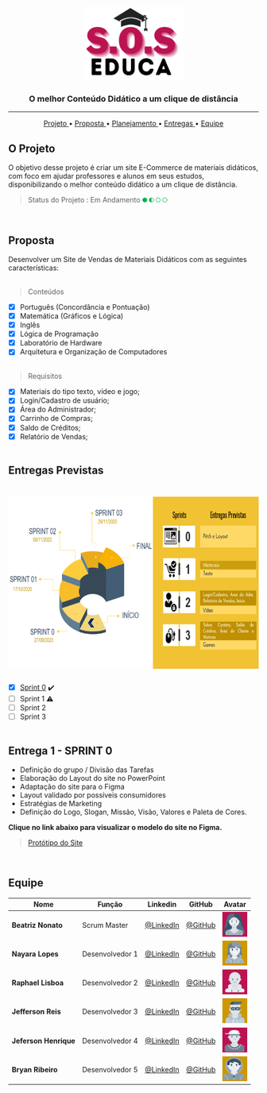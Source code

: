 
<p align="center">
      <img src="/SPRINT 0/_Imagens/logo.png" width="200" height="150">
      <h3 align="center"> O melhor Conteúdo Didático a um clique de distância </h3>
<p align="center">


<hr>

<p align="center">
  <a href ="#o-projeto"> Projeto </a>  • 
  <a href ="#proposta"> Proposta </a>  • 
  <a href ="#entregas-previstas"> Planejamento </a>  • 
  <a href ="#entrega-1---sprint-0"> Entregas </a>  • 
  <a href ="#equipe"> Equipe </a> 
</p>


## O Projeto
O objetivo desse projeto é criar um site E-Commerce de materiais didáticos, com foco em ajudar professores e alunos em seus estudos, disponibilizando o melhor conteúdo didático a um clique de distância.

> Status do Projeto : Em Andamento <img src = "/SPRINT 0/_Imagens/status projeto.png" width="50" height="10" />

<br>

## Proposta

Desenvolver um Site de Vendas de Materiais Didáticos com as seguintes características:<br><br>

 > Conteúdos

 - [x] Português (Concordância e Pontuação)
 - [x] Matemática (Gráficos e Lógica)
 - [x] Inglês
 - [x] Lógica de Programação
 - [x] Laboratório de Hardware
 - [x] Arquitetura e Organização de Computadores <br><br>

 > Requisitos

 - [x]  Materiais do tipo texto, vídeo e jogo;
 - [x]  Login/Cadastro de usuário;
 - [x]  Área do Administrador;
 - [x]  Carrinho de Compras;
 - [x]  Saldo de Créditos;
 - [x]  Relatório de Vendas;<br><br>

## Entregas Previstas

<h1 align="center"> <img src = "/SPRINT 0/_Imagens/planejamento.png" width="650" height="350" /></h1>

- [x] [Sprint 0](https://github.com/Grupo-1-2020-PI-FATEC-ADS/SOS-EDUCA/tree/master/Sprint_0) :heavy_check_mark:
- [ ] Sprint 1 :warning:
- [ ] Sprint 2
- [ ] Sprint 3<br><br>

## Entrega 1 - SPRINT 0

* Definição do grupo / Divisão das Tarefas <br>
* Elaboração do Layout do site no PowerPoint <br>
* Adaptação do site para o Figma <br>
* Layout validado por possíveis consumidores <br>
* Estratégias de Marketing <br>
* Definição do Logo, Slogan, Missão, Visão, Valores e Paleta de Cores.<br>

**Clique no link abaixo para visualizar o modelo do site no Figma.**  
> [Protótipo do Site](https://www.figma.com/proto/IxIHeo1bBkB5B3z1DoVQIN/PI-Fatec?node-id=1%3A7&scaling=scale-down-width&hide-ui=1)

<br>

## Equipe

|Nome|Função|Linkedin|GitHub|Avatar|
| -------- |-------- |-------- |-------- |-------- |
|**Beatriz Nonato**|Scrum Master|[@LinkedIn](https://www.linkedin.com/in/beatriz-nonato-aa11017a/)|[@GitHub](https://github.com/BeaNonato)|<img src = "/SPRINT 0/_Imagens/Beatriz.png" width="50" height="50"/>|
|**Nayara Lopes**|Desenvolvedor 1| [@LinkedIn](https://www.linkedin.com/in/nayara-suelen-382420137/)|[@GitHub](https://github.com/NayDev)|<img src = "/SPRINT 0/_Imagens/Nayara.png" width="50" height="50"/>|
|**Raphael Lisboa**|Desenvolvedor 2| [@LinkedIn](https://www.linkedin.com/in/raphael-lisboa-7b3597187/)|[@GitHub](https://github.com/raphaelprado)|<img src = "/SPRINT 0/_Imagens/Raphael.png" width="50" height="50" />|
|**Jefferson Reis**|Desenvolvedor 3|[@LinkedIn](https://www.linkedin.com/in/jefferson-silva-94b94218)|[@GitHub](https://github.com/jeffersonrrs)|<img src = "/SPRINT 0/_Imagens/jefferson.png" width="50" height="50" />|
|**Jeferson Henrique**|Desenvolvedor 4|[@LinkedIn](https://www.linkedin.com/in/jeferson-silva-249884149/)|[@GitHub](https://github.com/JefersonHenrique)|<img src = "/SPRINT 0/_Imagens/Jeferson.png" width="50" height="50" />|
|**Bryan Ribeiro**|Desenvolvedor 5|[@LinkedIn](https://www.linkedin.com/in/bryanrribeiro/)|[@GitHub](https://github.com/BryanRibeiro)|<img src = "/SPRINT 0/_Imagens/Bryan.png" width="50" height="50" />|

